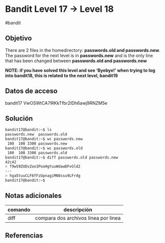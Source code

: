 # Bandit Level 17 → Level 18
#bandit 
## Objetivo
There are 2 files in the homedirectory: **passwords.old and passwords.new**. The password for the next level is in **passwords.new** and is the only line that has been changed between **passwords.old and passwords.new**

**NOTE: if you have solved this level and see ‘Byebye!’ when trying to log into bandit18, this is related to the next level, bandit19**

## Datos de acceso
bandit17
VwOSWtCA7lRKkTfbr2IDh6awj9RNZM5e

## Solución
```bash
bandit17@bandit:~$ ls
passwords.new  passwords.old
bandit17@bandit:~$ wc passwords.new
 100  100 3300 passwords.new
bandit17@bandit:~$ wc passwords.old
 100  100 3300 passwords.old
bandit17@bandit:~$ diff passwords.old passwords.new
42c42
< f9wS9ZUDvZoo3PooHgYuuWdawDFvGld2
---
> hga5tuuCLF6fFzUpnagiMN8ssu9LFrdg
bandit17@bandit:~$

```
## Notas adicionales
| comando | descripción |
|----------|----------|
|diff|compara dos archivos linea por linea|

## Referencias

